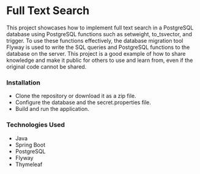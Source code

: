 # Full Text Search
This project showcases how to implement full text search in a PostgreSQL database using PostgreSQL functions such as setweight, to_tsvector, and trigger. To use these functions effectively, the database migration tool Flyway is used to write the SQL queries and PostgreSQL functions to the database on the server.
This project is a good example of how to share knowledge and make it public for others to use and learn from, even if the original code cannot be shared.

### Installation
* Clone the repository or download it as a zip file.
* Configure the database and the secret.properties file.
* Build and run the application.

### Technologies Used
* Java
* Spring Boot
* PostgreSQL
* Flyway
* Thymeleaf
